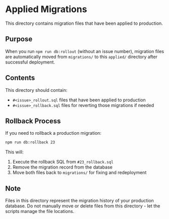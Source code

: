 # Applied Migrations

This directory contains migration files that have been applied to production.

## Purpose

When you run `npm run db:rollout` (without an issue number), migration files are automatically moved from `migrations/` to this `applied/` directory after successful deployment.

## Contents

This directory should contain:
- `#<issue>_rollout.sql` files that have been applied to production
- `#<issue>_rollback.sql` files for reverting those migrations if needed

## Rollback Process

If you need to rollback a production migration:
```bash
npm run db:rollback 23
```

This will:
1. Execute the rollback SQL from `#23_rollback.sql`
2. Remove the migration record from the database
3. Move both files back to `migrations/` for fixing and redeployment

## Note

Files in this directory represent the migration history of your production database. Do not manually move or delete files from this directory - let the scripts manage the file locations.
